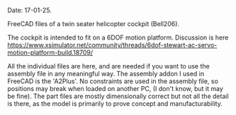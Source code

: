 Date: 17-01-25.

FreeCAD files of a twin seater helicopter cockpit (Bell206).

The cockpit is intended to fit on a 6DOF motion platform.
Discussion is here https://www.xsimulator.net/community/threads/6dof-stewart-ac-servo-motion-platform-build.18709/

All the individual files are here, and are needed if you want to use the assembly file in any meaningful way.
The assembly addon I used in FreeCAD is the 'A2Plus'.
No constraints are used in the assembly file, so positions may break when loaded on another PC, (I don't know, but it may be fine).
The part files are mostly dimensionally correct but not all the detail is there, as the model is primarily to prove concept and manufacturability.
